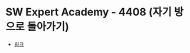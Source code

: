 # SW Expert Academy - 4408 (자기 방으로 돌아가기)
- [링크](https://www.swexpertacademy.com/main/code/problem/problemDetail.do?contestProbId=AWNcJ2sapZMDFAV8)
